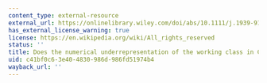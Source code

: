 ```yaml
---
content_type: external-resource
external_url: https://onlinelibrary.wiley.com/doi/abs/10.1111/j.1939-9162.2011.00033.x
has_external_license_warning: true
license: https://en.wikipedia.org/wiki/All_rights_reserved
status: ''
title: Does the numerical underrepresentation of the working class in Congress matter?
uid: c41bf0c6-3e40-4830-986d-986fd51974b4
wayback_url: ''
---
```

